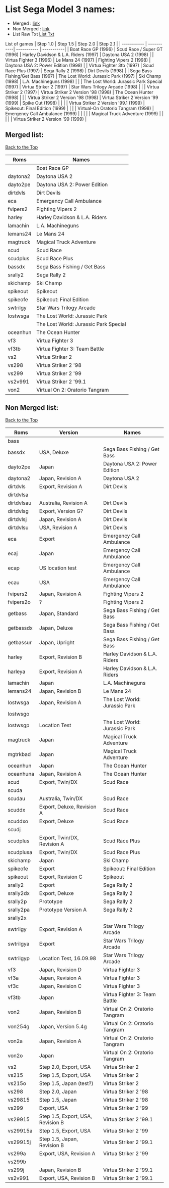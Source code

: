 # List Sega Model 3 names: 
- Merged : [link](#Merged-list)
- Non Merged : [link](#Non-Merged-list)
- List Raw Txt [List Txt](https://github.com/matakko/rom-name/blob/main/txt/model3-name.txt)

List of games
| Step 1.0     | Step 1.5 | Step 2.0 | Step 2.1 |
| ----------- | -----------| ----------- | -----------| 
| Boat Race GP (1996) |    Scud Race / Super GT (1996) | Harley Davidson & L.A. Riders (1997) | Daytona USA 2 (1998)  | 
| Virtua Fighter 3 (1996) | Le Mans 24 (1997) |    Fighting Vipers 2 (1998) | Daytona USA 2: Power Edition (1998) | 
| Virtua Fighter 3tb (1997) | Scud Race Plus (1997) | Sega Rally 2 (1998) | Dirt Devils (1998)  | 
| Sega Bass Fishing/Get Bass (1997) |     The Lost World: Jurassic Park (1997) |  Ski Champ (1998) | L.A. Machineguns (1998) | 
 | |  The Lost World: Jurassic Park Special (1997)  | Virtua Striker 2 (1997) | Star Wars Trilogy Arcade (1998) | 
 | | Virtua Striker 2 (1997) | Virtua Striker 2 Version '98 (1998) | The Ocean Hunter (1998) | 
 | |  Virtua Striker 2 Version '98 (1998)  | Virtua Striker 2 Version '99 (1999) | Spike Out (1998)  | 
 | |  | Virtua Striker 2 Version '99.1 (1999) | Spikeout: Final Edition (1999)  | 
 | |  | Virtual-On Oratorio Tangram (1998) |   Emergency Call Ambulance (1999)  | 
 | |  | | Magical Truck Adventure (1999)  |
 | |  | | Virtua Striker 2 Version '99 (1999)  |


## Merged list:
[Back to the Top](#List-Sega-Model-3-names)

| Roms     | Names |
| ----------- | -----------| 
|   | Boat Race GP                        | 
|  daytona2    | Daytona USA 2                         | 
| dayto2pe     | Daytona USA 2: Power Edition          | 
| dirtdvls     | Dirt Devils                           | 
|  eca    |Emergency Call Ambulance              | 
| fvipers2     | Fighting Vipers 2                     | 
|  harley   | Harley Davidson & L.A. Riders         | 
|  lamachin    | L.A. Machineguns                      | 
| lemans24     | Le Mans 24                            | 
| magtruck     | Magical Truck Adventure               | 
| scud |    Scud Race                             | 
|  scudplus   | Scud Race Plus                        | 
| bassdx     | Sega Bass Fishing / Get Bass          | 
|  srally2   | Sega Rally 2                          | 
|skichamp    | Ski Champ                             | 
|spikeout    | Spikeout                              | 
| spikeofe   | Spikeout: Final Edition               | 
|swtrilgy    | Star Wars Trilogy Arcade              | 
|lostwsga    | The Lost World: Jurassic Park         | 
| |    The Lost World: Jurassic Park Special |  
|oceanhun  | The Ocean Hunter                      | 
|vf3    | Virtua Fighter 3                      | 
|vf3tb    | Virtua Fighter 3: Team Battle         | 
|vs2   | Virtua Striker 2                      | 
|vs298    | Virtua Striker 2 '98                  | 
|vs299    | Virtua Striker 2 '99                  | 
|vs2v991  | Virtua Striker 2 '99.1                | 
| von2  | Virtual On 2: Oratorio Tangram        |   





## Non Merged list: 
[Back to the Top](#list-sega-model-3-names)


|     Roms       |   Version       | Names  | 
| -------    | ------  |  ----- |
|  bass       |    |        |
|  bassdx     |  USA, Deluxe  |   Sega Bass Fishing / Get Bass     |
|  dayto2pe   |  Japan |   Daytona USA 2: Power Edition  |
|  daytona2   | Japan, Revision A |  Daytona USA 2  |
|  dirtdvls   | Export, Revision A   |   Dirt Devils   |
|  dirtdvlsa  |    |      |
|  dirtdvlsau  | Australia, Revision A   |   Dirt Devils   |
|  dirtdvlsg  | Export, Version G?   |   Dirt Devils   |
|  dirtdvlsj  | Japan, Revision A   |   Dirt Devils   |
|  dirtdvlsu  | USA, Revision A  |    Dirt Devils  |
|  eca        | Export   | Emergency Call Ambulance    |
|  ecaj       |  Japan  |  Emergency Call Ambulance   |
|  ecap       | US location test   | Emergency Call Ambulance    |
|  ecau       | USA   |  Emergency Call Ambulance   |
|  fvipers2   |  Japan, Revision A  |   Fighting Vipers 2  |
|  fvipers2o  |  ?  |   Fighting Vipers 2  |
|  getbass    |  Japan, Standard  | Sega Bass Fishing / Get Bass    |
|  getbassdx    | Japan, Deluxe  |   Sega Bass Fishing / Get Bass  |
|  getbassur    | Japan, Upright   |  Sega Bass Fishing / Get Bass   |
|  harley     | Export, Revision B  |  Harley Davidson & L.A. Riders   |
|  harleya    | Export, Revision A   |  Harley Davidson & L.A. Riders   |
|  lamachin   |   Japan |   L.A. Machineguns   |
|  lemans24   |  Japan, Revision B  |  Le Mans 24   |
|  lostwsga   | Japan, Revision A   |   The Lost World: Jurassic Park  |
|  lostwsgo   |    |     |
|  lostwsgp   |  Location Test  |   The Lost World: Jurassic Park  |
|  magtruck   | Japan   |  Magical Truck Adventure   |
|  mgtrkbad   | Japan   |  Magical Truck Adventure   |
|  oceanhun   | Japan   | The Ocean Hunter    |
|  oceanhuna   | Japan, Revision A   |  The Ocean Hunter   |
|  scud       |  Export, Twin/DX  | Scud Race    |
|  scuda      |  |     |
|  scudau      |  Australia, Twin/DX    | Scud Race    |
|  scuddx      |  Export, Deluxe, Revision A  | Scud Race    |
|  scuddxo      | Export, Deluxe   | Scud Race    |
|  scudj      |    |     |
|  scudplus   | Export, Twin/DX, Revision A  |  Scud Race Plus   |
|  scudplusa  | Export, Twin/DX  | Scud Race Plus    |
|  skichamp   | Japan   |  Ski Champ   |
|  spikeofe   | Export   |  Spikeout: Final Edition   |
|  spikeout   |  Export, Revision C  | Spikeout    |
|  srally2    |  Export  |  Sega Rally 2   |
|  srally2dx    |  Export, Deluxe  |  Sega Rally 2   |
|  srally2p   | Prototype   | Sega Rally 2    |
|  srally2pa  | Prototype Version A   |  Sega Rally 2   |
|  srally2x   |    |     |
|  swtrilgy   | Export, Revision A   | Star Wars Trilogy Arcade    |
|  swtrilgya  |  Export  | Star Wars Trilogy Arcade    |
|  swtrilgyp  |  Location Test, 16.09.98  | Star Wars Trilogy Arcade    |
|  vf3        | Japan, Revision D  |  Virtua Fighter 3   |
|  vf3a       | Japan, Revision A   | Virtua Fighter 3    |
|  vf3c       | Japan, Revision C   |  Virtua Fighter 3   |
|  vf3tb      |  Japan  | Virtua Fighter 3: Team Battle    |
|  von2       | Japan, Revision B   | Virtual On 2: Oratorio Tangram    |
|  von254g    |  Japan, Version 5.4g  | Virtual On 2: Oratorio Tangram    |
|  von2a      | Japan, Revision A   | Virtual On 2: Oratorio Tangram    |
|  von2o      | Japan   |  Virtual On 2: Oratorio Tangram   |
|  vs2        | Step 2.0, Export, USA   |  Virtua Striker 2   |
|  vs215      | Step 1.5, Export, USA   |  Virtua Striker 2   |
|  vs215o     | Step 1.5, Japan (test?)   |  Virtua Striker 2   |
|  vs298      | Step 2.0, Japan   |  Virtua Striker 2 '98   |
|  vs29815    | Step 1.5, Japan   | Virtua Striker 2 '98    |
|  vs299      | Export, USA   |  Virtua Striker 2 '99   |
|  vs29915    | Step 1.5, Export, USA, Revision B |  Virtua Striker 2 '99.1   |
|  vs29915a    | Step 1.5, Export, USA   | Virtua Striker 2 '99    |
|  vs29915j    | Step 1.5, Japan, Revision B  |  Virtua Striker 2 '99.1   |
|  vs299a     | Export, USA, Revision A   | Virtua Striker 2 '99    |
|  vs299b     |    |     |
|  vs299j     | Japan, Revision B   |   Virtua Striker 2 '99.1      |
|  vs2v991    | Export, USA, Revision B   | Virtua Striker 2 '99.1    |


 

